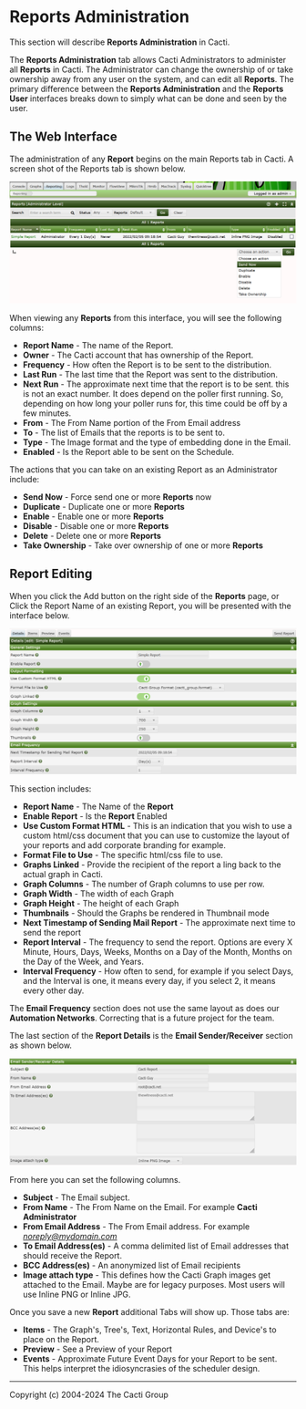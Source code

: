 # Reports Administration

This section will describe **Reports Administration** in Cacti.

The **Reports Administration** tab allows Cacti Administrators to administer all
**Reports** in Cacti.  The Administrator can change the ownership of or take
ownership away from any user on the system, and can edit all **Reports**.  The
primary difference between the **Reports Administration** and the **Reports User**
interfaces breaks down to simply what can be done and seen by the user.

## The Web Interface

The administration of any **Report** begins on the main Reports tab in Cacti.
A screen shot of the Reports tab is shown below.

![Reports Admin Tab](images/reports-admin-tab.png)

When viewing any **Reports** from this interface, you will see the following
columns:

- **Report Name** - The name of the Report.
- **Owner** - The Cacti account that has ownership of the Report.
- **Frequency** - How often the Report is to be sent to the distribution.
- **Last Run** - The last time that the Report was sent to the distribution.
- **Next Run** - The approximate next time that the report is to be sent.
  this is not an exact number.  It does depend on the poller first running.  So,
  depending on how long your poller runs for, this time could be off by a
  few minutes.
- **From** - The From Name portion of the From Email address
- **To** - The list of Emails that the reports is to be sent to.
- **Type** - The Image format and the type of embedding done in the Email.
- **Enabled** - Is the Report able to be sent on the Schedule.

The actions that you can take on an existing Report as an Administrator include:

- **Send Now** - Force send one or more **Reports** now
- **Duplicate** - Duplicate one or more **Reports**
- **Enable** - Enable one or more **Reports**
- **Disable** - Disable one or more **Reports**
- **Delete** - Delete one or more **Reports**
- **Take Ownership** - Take over ownership of one or more **Reports**

## Report Editing

When you click the Add button on the right side of the **Reports** page, or Click
the Report Name of an existing Report, you will be presented with the interface below.

![Reports Admin Edit](images/reports-edit-1.png)

This section includes:

- **Report Name** - The Name of the **Report**
- **Enable Report** - Is the **Report** Enabled
- **Use Custom Format HTML** - This is an indication that you wish to use a
 custom html/css document that you can use to customize the layout of your
 reports and add corporate branding for example.
- **Format File to Use** - The specific html/css file to use.
- **Graphs Linked** - Provide the recipient of the report a ling back to the actual
  graph in Cacti.
- **Graph Columns** - The number of Graph columns to use per row.
- **Graph Width** - The width of each Graph
- **Graph Height** - The height of each Graph
- **Thumbnails** - Should the Graphs be rendered in Thumbnail mode
- **Next Timestamp of Sending Mail Report** - The approximate next time to send the report
- **Report Interval** - The frequency to send the report.  Options are every X Minute,
   Hours, Days, Weeks, Months on a Day of the Month, Months on the Day of the Week,
  and Years.
- **Interval Frequency** - How often to send, for example if you select Days,
  and the Interval is one, it means every day, if you select 2,
  it means every other day.

The **Email Frequency** section does not use the same layout as does our
**Automation Networks**. Correcting that is a future project for the team.

The last section of the **Report Details** is the **Email Sender/Receiver**
section as shown below.

![Reports Admin Edit](images/reports-edit-2.png)

From here you can set the following columns.

- **Subject** - The Email subject.
- **From Name** - The From Name on the Email.  For example **Cacti Administrator**
- **From Email Address** - The From Email address.  For example *noreply@mydomain.com*
- **To Email Address(es)** - A comma delimited list of Email addresses that should
  receive the Report.
- **BCC Address(es)** - An anonymized list of Email recipients
- **Image attach type** - This defines how the Cacti Graph images get attached
to the  Email.  Maybe are for legacy purposes.  Most users will use
Inline PNG or Inline JPG.

Once you save a new **Report** additional Tabs will show up.  Those tabs are:

- **Items** - The Graph's, Tree's, Text, Horizontal Rules,
   and Device's to place on the Report.
- **Preview** - See a Preview of your Report
- **Events** - Approximate Future Event Days for your Report to be sent.  
This helps interpret the idiosyncrasies of the scheduler design.

---
Copyright (c) 2004-2024 The Cacti Group
